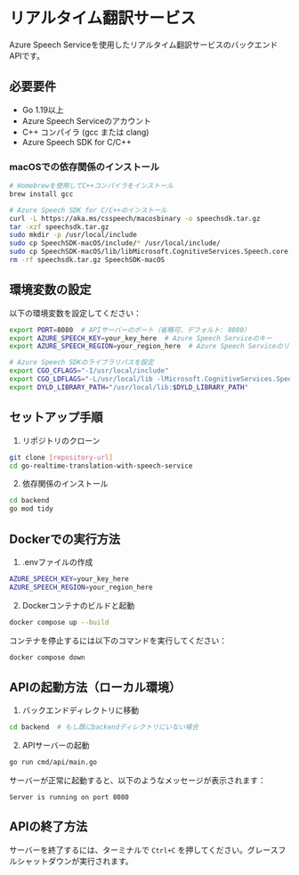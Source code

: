 # リアルタイム翻訳サービス

Azure Speech Serviceを使用したリアルタイム翻訳サービスのバックエンドAPIです。

## 必要要件

- Go 1.19以上
- Azure Speech Serviceのアカウント
- C++ コンパイラ (gcc または clang)
- Azure Speech SDK for C/C++

### macOSでの依存関係のインストール

```bash
# Homebrewを使用してC++コンパイラをインストール
brew install gcc

# Azure Speech SDK for C/C++のインストール
curl -L https://aka.ms/csspeech/macosbinary -o speechsdk.tar.gz
tar -xzf speechsdk.tar.gz
sudo mkdir -p /usr/local/include
sudo cp SpeechSDK-macOS/include/* /usr/local/include/
sudo cp SpeechSDK-macOS/lib/libMicrosoft.CognitiveServices.Speech.core.dylib /usr/local/lib/
rm -rf speechsdk.tar.gz SpeechSDK-macOS
```

## 環境変数の設定

以下の環境変数を設定してください：

```bash
export PORT=8080  # APIサーバーのポート（省略可、デフォルト: 8080）
export AZURE_SPEECH_KEY=your_key_here  # Azure Speech Serviceのキー
export AZURE_SPEECH_REGION=your_region_here  # Azure Speech Serviceのリージョン

# Azure Speech SDKのライブラリパスを設定
export CGO_CFLAGS="-I/usr/local/include"
export CGO_LDFLAGS="-L/usr/local/lib -lMicrosoft.CognitiveServices.Speech.core"
export DYLD_LIBRARY_PATH="/usr/local/lib:$DYLD_LIBRARY_PATH"
```

## セットアップ手順

1. リポジトリのクローン
```bash
git clone [repository-url]
cd go-realtime-translation-with-speech-service
```

2. 依存関係のインストール
```bash
cd backend
go mod tidy
```

## Dockerでの実行方法

1. .envファイルの作成
```bash
AZURE_SPEECH_KEY=your_key_here
AZURE_SPEECH_REGION=your_region_here
```

2. Dockerコンテナのビルドと起動
```bash
docker compose up --build
```

コンテナを停止するには以下のコマンドを実行してください：
```bash
docker compose down
```

## APIの起動方法（ローカル環境）

1. バックエンドディレクトリに移動
```bash
cd backend  # もし既にbackendディレクトリにいない場合
```

2. APIサーバーの起動
```bash
go run cmd/api/main.go
```

サーバーが正常に起動すると、以下のようなメッセージが表示されます：
```
Server is running on port 8080
```

## APIの終了方法

サーバーを終了するには、ターミナルで `Ctrl+C` を押してください。グレースフルシャットダウンが実行されます。